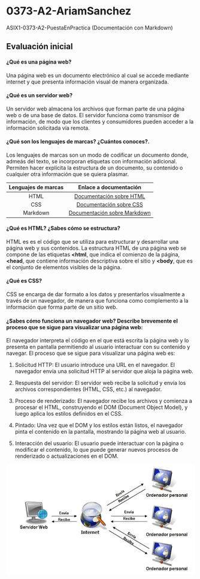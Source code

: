 # 0373-A2-AriamSanchez
ASIX1-0373-A2-PuestaEnPractica (Documentación con Markdown)

## **Evaluación inicial**

#### ¿Qué es una página web?

Una página web es un documento electrónico al cual se accede mediante internet y que presenta información visual de manera organizada.


#### ¿Qué es un servidor web?

Un servidor web almacena los archivos que forman parte de una página web o de una base de datos. El servidor funciona como transmisor de información, de modo que los clientes y consumidores pueden acceder a la información solicitada vía remota.


#### ¿Qué son los lenguajes de marcas? ¿Cuántos conoces?. 

Los lenguajes de marcas son un modo de codificar un documento donde, admeás del texto, se incorporan etiquetas con información adicional. Permiten hacer explícita la estructura de un documento, su contenido o cualquier otra información que se quiera plasmar.

|Lenguajes de marcas | Enlace a documentación |
|:----------:|:---------------:|
|HTML|[Documentación sobre HTML](https://es.wikipedia.org/wiki/HTML "HTML")|
|CSS|[Documentación sobre CSS](https://es.wikipedia.org/wiki/CSS "CSS")|
|Markdown|[Documentación sobre Markdown](https://markdown.es/ "Markdown")|

#### ¿Qué es HTML? ¿Sabes cómo se estructura?

HTML es es el código que se utiliza para estructurar y desarrollar una página web y sus contenidos. La estructura HTML de una página web se compone de las etiquetas **<html**, que indica el comienzo de la página, **<head**, que contiene información descriptiva sobre el sitio y **<body**, que es el conjunto de elementos visibles de la página.

#### ¿Qué es CSS?

CSS se encarga de dar formato a los datos y presentarlos visualmente a través de un navegador, de manera que funciona como complemento a la información que forma parte de un sitio web.

#### ¿Sabes cómo funciona un navegador web? Describe brevemente el proceso que se sigue para visualizar una página web:

 El navegador interpreta el código en el que está escrita la página web y lo presenta en pantalla permitiendo al usuario interactuar con su contenido y navegar. 
 El proceso que se sigue para visualizar una página web es:

1. Solicitud HTTP: El usuario introduce una URL en el navegador. El navegador envía una solicitud HTTP al servidor que aloja la página web.

2. Respuesta del servidor: El servidor web recibe la solicitud y envía los archivos correspondientes (HTML, CSS, etc.) al navegador.

3. Proceso de renderizado: El navegador recibe los archivos y comienza a procesar el HTML, construyendo el DOM (Document Object Model), y luego aplica los estilos definidos en el CSS.

4. Pintado: Una vez que el DOM y los estilos están listos, el navegador pinta el contenido en la pantalla, mostrando la página web al usuario.

5. Interacción del usuario: El usuario puede interactuar con la página o modificar el contenido, lo que puede generar nuevos procesos de renderizado o actualizaciones en el DOM.

![Proceso de visualización de una página web](https://github.com/AriamSS/0373-A2-AriamSanchez/blob/main/figura2.png "Proceso de visualización de una página web")


